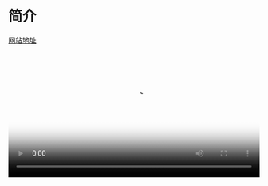 # 简介

[网站地址](https://edu.momodel.cn)

<video src="https://files.momodel.cn/Mo_Box_edu_version_tutorial.mp4" controls="controls" poster="http://mo-imgs.momodel.cn/HomePage/cover.png" style="width: 100%;"></video>

